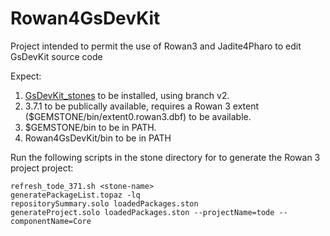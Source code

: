 # Rowan4GsDevKit
Project intended to permit the use of Rowan3 and Jadite4Pharo to edit GsDevKit source code 

Expect:
  1. [GsDevKit_stones](https://github.com/GsDevKit/GsDevKit_stones) to be installed, using branch v2.
  1. 3.7.1 to be publically available, requires a Rowan 3 extent ($GEMSTONE/bin/extent0.rowan3.dbf) to be available.
  2. $GEMSTONE/bin to be in PATH.
  3. Rowan4GsDevKit/bin to be in PATH

Run the following scripts in the stone directory for <stone-name> to generate the Rowan 3 project project:

```
refresh_tode_371.sh <stone-name>
generatePackageList.topaz -lq
repositorySummary.solo loadedPackages.ston
generateProject.solo loadedPackages.ston --projectName=tode --componentName=Core
```

